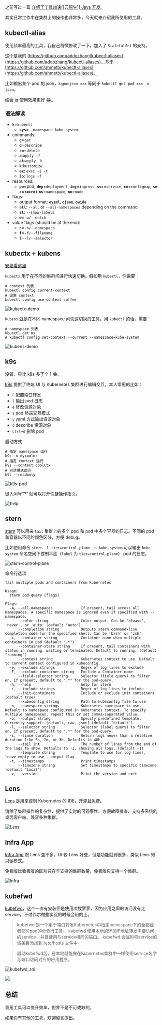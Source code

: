 之前写过一篇 [介绍了工具加速[[云原生]] Java 开发](https://mp.weixin.qq.com/s/CXJ1zUoktdI3c3CHVju0gA)。

其实日常工作中在集群上的操作也非常多，今天就来介绍我所使用的工具。

## kubectl-alias

使用频率最高的工具，我自己稍微修改了一下，加入了 `StatefulSet` 的支持。

这个是我的 [https://github.com/addozhang/kubectl-aliases](https://github.com/addozhang/kubectl-aliases)，基于 [https://github.com/ahmetb/kubectl-aliases](https://github.com/ahmetb/kubectl-aliases)。

比如输出某个 pod 的 json，`kgpoojson xxx` 等同于 `kubectl get pod xxx -o json`。

结合 [jq](https://stedolan.github.io/jq/) 使用效果更好 😂。

### 语法解读

-   **`k`**\=`kubectl`
    -   **`sys`**\=`--namespace kube-system`
-   commands:
    -   **`g`**\=`get`
    -   **`d`**\=`describe`
    -   **`rm`**\=`delete`
    -   **`a`**:`apply -f`
    -   **`ak`**:`apply -k`
    -   **`k`**:`kustomize`
    -   **`ex`**: `exec -i -t`
    -   **`lo`**: `logs -f`
-   resources:
    -   **`po`**\=pod, **`dep`**\=`deployment`, **`ing`**\=`ingress`, **`svc`**\=`service`, **`cm`**\=`configmap`, **`sec`\=`secret`**,**`ns`**\=`namespace`, **`no`**\=`node`
-   flags:
    -   output format: **`oyaml`**, **`ojson`**, **`owide`**
    -   **`all`**: `--all` or `--all-namespaces` depending on the command
    -   **`sl`**: `--show-labels`
    -   **`w`**\=`-w/--watch`
-   value flags (should be at the end):
    -   **`n`**\=`-n/--namespace`
    -   **`f`**\=`-f/--filename`
    -   **`l`**\=`-l/--selector`

## kubectx + kubens

[安装看这里](https://github.com/ahmetb/kubectx#installation)

`kubectx` 用于在不同的集群间进行快速切换。假如用 `kubectl`，你需要：

```
# context 列表
kubectl config current-context 
# 设置 context
kubectl config use-context coffee
```

![kubectx-demo](https://atbug.oss-cn-hangzhou.aliyuncs.com/2021/06/26/kubectxdemo.gif)

`kubens` 就是在不同 namespace 间快速切换的工具。用 `kubectl` 的话，需要：

```
# namespace 列表
kbuectl get ns
# kubectl config set-context --current --namespace=kube-system
```

![kubens-demo](https://atbug.oss-cn-hangzhou.aliyuncs.com/2021/06/26/kubensdemo.gif)

## k9s

没错，只比 k8s 多了个 1 😂。

[k9s](https://github.com/derailed/k9s) 提供了终端 UI 与 Kubernetes 集群进行编辑交互。本人常用的比如：

-   `F` 配置端口转发
-   `l` 输出 pod 日志
-   `e` 修改资源对象
-   `s` pod 终端交互模式
-   `y` yaml 方式输出资源对象
-   `d` describe 资源对象
-   `ctrl+d` 删除 pod

启动方式

```
# 指定 namespace 运行
k9s -n mycoolns
# 指定 context 运行
k9s --context coolCtx
# 只读模式运行
k9s --readonly
```

![k9s-pod](https://atbug.oss-cn-hangzhou.aliyuncs.com/2021/06/26/20210626102731.png)

键入问号“?” 就可以打开快捷操作指引。

![help](https://atbug.oss-cn-hangzhou.aliyuncs.com/2021/06/26/20210626103012.png)

## stern

[stern](https://github.com/wercker/stern) 可以用来 `tail` 集群上的多个 pod 和 pod 中多个容器的日志。不同的 pod 和容器以不同的颜色区分，方便 debug。

比如使用命令 `stern -l tier=control-plane -n kube-system` 可以输出 `kube-system` 命名空间下控制平面（`label` 为 `tier=control-plane`） pod 的日志。

![stern-control-plane](https://atbug.oss-cn-hangzhou.aliyuncs.com/2021/06/26/20210626104458.png)

命令行选项

```
Tail multiple pods and containers from Kubernetes

Usage:
  stern pod-query [flags]

Flags:
  -A, --all-namespaces             If present, tail across all namespaces. A specific namespace is ignored even if specified with --namespace.
      --color string               Color output. Can be 'always', 'never', or 'auto' (default "auto")
      --completion string          Outputs stern command-line completion code for the specified shell. Can be 'bash' or 'zsh'
  -c, --container string           Container name when multiple containers in pod (default ".*")
      --container-state string     If present, tail containers with status in running, waiting or terminated. Default to running. (default "running")
      --context string             Kubernetes context to use. Default to current context configured in kubeconfig.
  -e, --exclude strings            Regex of log lines to exclude
  -E, --exclude-container string   Exclude a Container name
      --field-selector string      Selector (field query) to filter on. If present, default to ".*" for the pod-query.
  -h, --help                       help for stern
  -i, --include strings            Regex of log lines to include
      --init-containers            Include or exclude init containers (default true)
      --kubeconfig string          Path to kubeconfig file to use
  -n, --namespace strings          Kubernetes namespace to use. Default to namespace configured in Kubernetes context. To specify multiple namespaces, repeat this or set comma-separated value.
  -o, --output string              Specify predefined template. Currently support: [default, raw, json] (default "default")
  -l, --selector string            Selector (label query) to filter on. If present, default to ".*" for the pod-query.
  -s, --since duration             Return logs newer than a relative duration like 5s, 2m, or 3h. Defaults to 48h.
      --tail int                   The number of lines from the end of the logs to show. Defaults to -1, showing all logs. (default -1)
      --template string            Template to use for log lines, leave empty to use --output flag
  -t, --timestamps                 Print timestamps
      --timezone string            Set timestamps to specific timezone (default "Local")
  -v, --version                    Print the version and exit

```

## Lens

[Lens](https://k8slens.dev/) 是用来控制 Kubernetes 的 IDE，开源且免费。

消除了集群操作的复杂性、提供了实时的可观察性、方便故障排查、支持多系统的桌面客户端、兼容多种集群。

![Lens](https://atbug.oss-cn-hangzhou.aliyuncs.com/2021/06/26/20210626113853.png)

## Infra App

[Infra App](https://infra.app/) 跟 Lens 差不多，UI 较 Lens 好些，但是功能就弱很多，类似 Lens 的只读模式。

免费版比收费版的区别只在于支持的集群数量，免费版只支持一个集群。

![Infra](https://atbug.oss-cn-hangzhou.aliyuncs.com/2021/06/26/20210626114417.png)

## kubefwd

[kubefwd](https://github.com/txn2/kubefwd)，这个一直有安装但是使用次数寥寥，因为应用之间的访问没有走 service，不过偶尔做些实验的时候会用的上。

> kubefwd 是一个用于端口转发Kubernetes中指定namespace下的全部或者部分pod的命令行工具。 kubefwd 使用本地的环回IP地址转发需要访问的service，并且使用与service相同的端口。 kubefwd 会临时将service的域条目添加到 /etc/hosts 文件中。

> 启动kubefwd后，在本地就能像在Kubernetes集群中一样使用service名字与端口访问对应的应用程序。

![kubefwd_ani](https://atbug.oss-cn-hangzhou.aliyuncs.com/2021/06/26/kubefwdani.gif)

![](https://atbug.oss-cn-hangzhou.aliyuncs.com/2021/06/26/16246803227515.jpg)

## 总结

善用工具可以提升效率，但并不是不可或缺的。

如果你有其他的工具，欢迎留言提出。